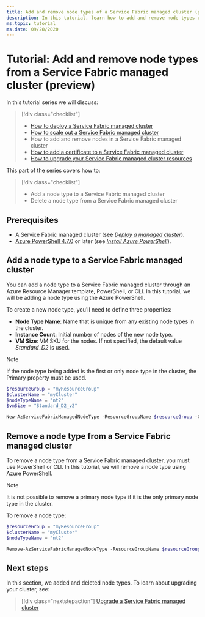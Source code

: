 ```yaml
---
title: Add and remove node types of a Service Fabric managed cluster (preview)
description: In this tutorial, learn how to add and remove node types of a Service Fabric managed cluster.
ms.topic: tutorial
ms.date: 09/28/2020
---
```


# Tutorial: Add and remove node types from a Service Fabric managed cluster (preview)

In this tutorial series we will discuss:

> [!div class="checklist"]
> * [How to deploy a Service Fabric managed cluster](tutorial-managed-cluster-deploy.md)
> * [How to scale out a Service Fabric managed cluster](tutorial-managed-cluster-scale.md)
> * How to add and remove nodes in a Service Fabric managed cluster
> * [How to add a certificate to a Service Fabric managed cluster](tutorial-managed-cluster-certificate.md)
> * [How to upgrade your Service Fabric managed cluster resources](tutorial-managed-cluster-upgrade.md)

This part of the series covers how to:

> [!div class="checklist"]
> * Add a node type to a Service Fabric managed cluster
> * Delete a node type from a Service Fabric managed cluster

## Prerequisites

* A Service Fabric managed cluster (see [*Deploy a managed cluster*](tutorial-managed-cluster-deploy.md)).
* [Azure PowerShell 4.7.0](https://docs.microsoft.com/powershell/azure/release-notes-azureps?view=azps-4.7.0&preserve-view=true#azservicefabric) or later (see [*Install Azure PowerShell*](https://docs.microsoft.com/powershell/azure/install-az-ps?view=azps-4.7.0&preserve-view=true)).

## Add a node type to a Service Fabric managed cluster

You can add a node type to a Service Fabric managed cluster through an Azure Resource Manager template, PowerShell, or CLI. In this tutorial, we will be adding a node type using the Azure PowerShell.

To create a new node type, you'll need to define three properties:

* **Node Type Name**: Name that is unique from any existing node types in the cluster.
* **Instance Count**: Initial number of nodes of the new node type.
* **VM Size**: VM SKU for the nodes. If not specified, the default value *Standard_D2* is used.

> [!NOTE]
> If the node type being added is the first or only node type in the cluster, the Primary property must be used.

```powershell
$resourceGroup = "myResourceGroup"
$clusterName = "myCluster"
$nodeTypeName = "nt2"
$vmSize = "Standard_D2_v2"

New-AzServiceFabricManagedNodeType -ResourceGroupName $resourceGroup -ClusterName $clusterName -Name $nodeTypeName -InstanceCount 3 -vmSize $vmSize
```

## Remove a node type from a Service Fabric managed cluster

To remove a node type from a Service Fabric managed cluster, you must use PowerShell or CLI. In this tutorial, we will remove a node type using Azure PowerShell.

> [!NOTE]
> It is not possible to remove a primary node type if it is the only primary node type in the cluster.  

To remove a node type:

```powershell
$resourceGroup = "myResourceGroup"
$clusterName = "myCluster"
$nodeTypeName = "nt2"

Remove-AzServiceFabricManagedNodeType -ResourceGroupName $resourceGroup -ClusterName $clusterName  -Name $nodeTypeName
```

## Next steps

 In this section, we added and deleted node types. To learn about upgrading your cluster, see:

> [!div class="nextstepaction"]
> [Upgrade a Service Fabric managed cluster](./tutorial-managed-cluster-upgrade.md)
